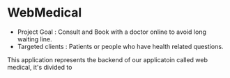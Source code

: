 # WebMedical

- Project Goal : Consult and Book with a doctor online to avoid long waiting line.
- Targeted clients : Patients or people who have health related questions.


This application represents the backend of our applicatoin called web medical, it's divided to 





